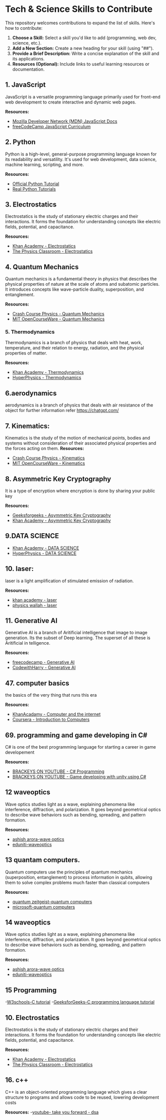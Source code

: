 # Tech & Science Skills to Contribute 

This repository welcomes contributions to expand the list of skills. Here's how to contribute:

1. **Choose a Skill:** Select a skill you'd like to add (programming, web dev, science, etc.).
2. **Add a New Section:** Create a new heading for your skill (using "##").
3. **Provide a Brief Description:** Write a concise explanation of the skill and its applications.
4. **Resources (Optional):** Include links to useful learning resources or documentation.



## 1. JavaScript

JavaScript is a versatile programming language primarily used for front-end web development to create interactive and dynamic web pages. 

**Resources:**
- [Mozilla Developer Network (MDN) JavaScript Docs](https://developer.mozilla.org/en-US/docs/Web/JavaScript)
- [freeCodeCamp JavaScript Curriculum](https://www.freecodecamp.org/learn/javascript-algorithms-and-data-structures/)

## 2. Python 

Python is a high-level, general-purpose programming language known for its readability and versatility. It's used for web development, data science, machine learning, scripting, and more.

**Resources:**
- [Official Python Tutorial](https://docs.python.org/3/tutorial/) 
- [Real Python Tutorials](https://realpython.com/)

## 3. Electrostatics

Electrostatics is the study of stationary electric charges and their interactions. It forms the foundation for understanding concepts like electric fields, potential, and capacitance.

**Resources:** 
- [Khan Academy - Electrostatics](https://www.khanacademy.org/science/physics/electric-charge-electric-force-and-voltage)
- [The Physics Classroom - Electrostatics](https://www.physicsclassroom.com/class/estatics)

## 4. Quantum Mechanics 

Quantum mechanics is a fundamental theory in physics that describes the physical properties of nature at the scale of atoms and subatomic particles. It introduces concepts like wave-particle duality, superposition, and entanglement. 

**Resources:**
- [Crash Course Physics - Quantum Mechanics](https://www.youtube.com/playlist?list=PL8dPuuaLjxdWh7kDudTA_8jY6L-mKn-Zc)
- [MIT OpenCourseWare - Quantum Mechanics](https://ocw.mit.edu/courses/physics/8-04-quantum-physics-i-spring-2013/)

### 5. Thermodynamics 

Thermodynamics is a branch of physics that deals with heat, work, temperature, and their relation to energy, radiation, and the physical properties of matter.

**Resources:**
- [Khan Academy - Thermodynamics](https://www.khanacademy.org/science/physics/thermodynamics)
- [HyperPhysics - Thermodynamics](http://hyperphysics.phy-astr.gsu.edu/hbase/thermo/thermo.html)

 ## 6.aerodynamics
aerodynamics is a branch of physics that deals with air resistance of the object
for further information refer 
https://chatgpt.com/

## 7. Kinematics:


Kinematics is the study of the motion of mechanical points, bodies and systems without consideration of their associated physical properties and the forces acting on them.
**Resources:**
- [Crash Course Physics - Kinematics](https://www.youtube.com/playlist?list=PL8dPuuaLjxdWh7kDudTA_8jY6L-mKn-Zc)
- [MIT OpenCourseWare - Kinematics](https://ocw.mit.edu/courses/physics/8-04-quantum-physics-i-spring-2013/)


## 8. Asymmetric Key Cryptography

It is a type of encryption where encryption is done by sharing your public key 

**Resources:**
- [Geeksforgeeks - Asymmetric Key Cryptography](https://www.geeksforgeeks.org/asymmetric-key-cryptography/)
- [Khan Academy - Asymmetric Key Cryptography](https://www.khanacademy.org/computing/computer-science/cryptography/crypt)

## 9.DATA SCIENCE
- [Khan Academy - DATA SCIENCE](https://www.khanacademy.org/science/physics/thermodynamics)
- [HyperPhysics - DATA SCIENCE](http://hyperphysics.phy-astr.gsu.edu/hbase/thermo/thermo.html)

## 10. laser:

laser is a light amplification of stimulated emission of radiation.

**Resources:**
- [khan academy - laser]([https://www.khanacademy.org/science/physics/thermodynamics](https://www.khanacademy.org/computer-programming/laser/5184043119968256))
- [physics wallah - laser]((https://www.pw.live/chapter-chapter-light/optics))

## 11. Generative AI

Generative AI is a branch of Aritificial intelligence that image to image generation. Its the subset of Deep learning. The superset of all these is Aritificial in telligence.

**Resources:**
- [freecodecamp - Generative AI](https://www.youtube.com/watch?v=mEsleV16qdo)
- [CodewithHarry - Generative AI](https://www.youtube.com/watch?v=lv7ka-8FscI&t=10s)

## 47. computer basics

the basics of the very thing that runs this era

**Resources:**
- [KhanAcadamy - Computer and the internet]([https://www.youtube.com/watch?v=mEsleV16qdo](https://www.khanacademy.org/computing/computers-and-internet))
- [Coursera - Introduction to Computers]([https://www.youtube.com/watch?v=lv7ka-8FscI&t=10s](https://www.coursera.org/learn/introduction-to-computers))

## 69. programming and game developing in C#

C# is one of the best programming language for starting a career in game developement

**Resources:**
- [BRACKEYS ON YOUTUBE - C# Programming ](https://www.youtube.com/playlist?list=PLPV2KyIb3jR4CtEelGPsmPzlvP7ISPYzR)
- [BRACKEYS ON YOUTUBE - Game developing with unity using C#](https://www.youtube.com/playlist?list=PLPV2KyIb3jR4CtEelGPsmPzlvP7ISPYzR)

## 12 waveoptics

Wave optics studies light as a wave, explaining phenomena like interference, diffraction, and polarization. It goes beyond geometrical optics to describe wave behaviors such as bending, spreading, and pattern formation.

**Resources:**
- [ashish arora-wave optics](https://www.youtube.com/playlist?list=PLv2aNkLwdGweEBdedvxdFDKqGhcmww89z)
- [eduniti-waveoptics](https://www.youtube.com/playlist?list=PLjvx7xqdpePJ3lHx7uc5dSi-JqmJweDSZ)

## 13 quantam computers.

Quantum computers use the principles of quantum mechanics (superposition, entanglement) to process information in qubits, allowing them to solve complex problems much faster than classical computers

**Resources:**
- [quantum zeitgeist-quantum computers](https://quantumzeitgeist.com/top-10-free-resources-for-quantum-computing/)
- [microsoft-quantum computers](https://learn.microsoft.com/en-us/azure/quantum/)


## 14 waveoptics

Wave optics studies light as a wave, explaining phenomena like interference, diffraction, and polarization. It goes beyond geometrical optics to describe wave behaviors such as bending, spreading, and pattern formation.

**Resources:**
- [ashish arora-wave optics](https://www.youtube.com/playlist?list=PLv2aNkLwdGweEBdedvxdFDKqGhcmww89z)
- [eduniti-waveoptics](https://www.youtube.com/playlist?list=PLjvx7xqdpePJ3lHx7uc5dSi-JqmJweDSZ)

## 15 Programming
  -[W3schools-C tutorial](https://www.w3schools.com/c/index.php)
  -[GeeksforGeeks-C programming language tutorial](https://www.geeksforgeeks.org/c-programming-language/)

## 10. Electrostatics

Electrostatics is the study of stationary electric charges and their interactions. It forms the foundation for understanding concepts like electric fields, potential, and capacitance.

**Resources:** 
- [Khan Academy - Electrostatics](https://www.khanacademy.org/science/physics/electric-charge-electric-force-and-voltage)
- [The Physics Classroom - Electrostatics](https://www.physicsclassroom.com/class/estatics)


## 16. c++

 C++ is an object-oriented programming language which gives a clear structure to programs and allows code to be reused, lowering development costs 

**Resources:**
-[youtube- take you forward - dsa](https://www.youtube.com/watch?v=0bHoB32fuj0&list=PLgUwDviBIf0oF6QL8m22w1hIDC1vJ_BHz)

